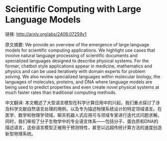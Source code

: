 # Scientific Computing with Large Language Models

链接: http://arxiv.org/abs/2406.07259v1

原文摘要:
We provide an overview of the emergence of large language models for
scientific computing applications. We highlight use cases that involve natural
language processing of scientific documents and specialized languages designed
to describe physical systems. For the former, chatbot style applications appear
in medicine, mathematics and physics and can be used iteratively with domain
experts for problem solving. We also review specialized languages within
molecular biology, the languages of molecules, proteins, and DNA where language
models are being used to predict properties and even create novel physical
systems at much faster rates than traditional computing methods.

中文翻译:
本文概述了大型语言模型在科学计算应用中的兴起。我们重点探讨了涉及科学文献自然语言处理的用例，以及专为描述物理系统设计的特定领域语言。在医学、数学和物理学领域，聊天机器人式应用可与领域专家进行迭代式问题求解。同时，我们审视了分子生物学中的专业语言体系——包括分子、蛋白质和DNA的描述语言，这些语言模型正被用于预测特性，甚至以远超传统计算方法的速度创造新型物理系统。
